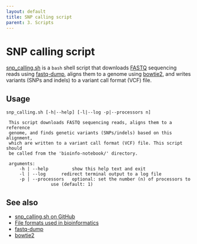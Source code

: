```yaml
---
layout: default
title: SNP calling script
parent: 3. Scripts
---
```


# SNP calling script

[snp_calling.sh](../scripts/snp_calling.sh) is a `bash` shell script that downloads [FASTQ](file_formats.md) sequencing reads using [fastq-dump](fastq-dump.md), aligns them to a genome using [bowtie2](bowtie2.md), and writes variants (SNPs and indels) to a variant call format (VCF) file.

## Usage

```
snp_calling.sh [-h|--help] [-l|--log -p|--processors n] 
 
 This script downloads FASTQ sequencing reads, aligns them to a reference 
 genome, and finds genetic variants (SNPs/indels) based on this alignment, 
 which are written to a variant call format (VCF) file. This script should 
 be called from the 'bioinfo-notebook/' directory. 
 
 arguments: 
 	 -h | --help		 show this help text and exit 
 	 -l | --log		 redirect terminal output to a log file 
 	 -p | --processors	 optional: set the number (n) of processors to 
 				 use (default: 1) 
```

## See also

- [snp_calling.sh on GitHub](https://github.com/rnnh/bioinfo-notebook/blob/master/scripts/snp_calling.sh)
- [File formats used in bioinformatics](file_formats.md)
- [fastq-dump](fastq-dump.md)
- [bowtie2](bowtie2.md)
